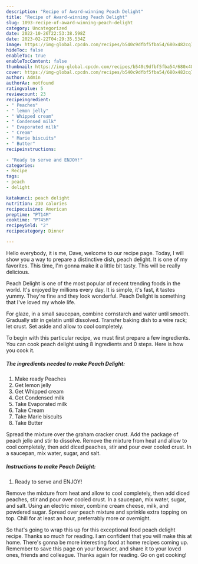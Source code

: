 ```yaml
---
description: "Recipe of Award-winning Peach Delight"
title: "Recipe of Award-winning Peach Delight"
slug: 1093-recipe-of-award-winning-peach-delight
category: Uncategorized
date: 2022-10-26T22:53:38.598Z
date: 2023-02-22T04:29:35.534Z
image: https://img-global.cpcdn.com/recipes/b540c9dfbf5fba54/680x482cq70/peach-delight-recipe-main-photo.jpg
hideToc: false
enableToc: true
enableTocContent: false
thumbnail: https://img-global.cpcdn.com/recipes/b540c9dfbf5fba54/680x482cq70/peach-delight-recipe-main-photo.jpg
cover: https://img-global.cpcdn.com/recipes/b540c9dfbf5fba54/680x482cq70/peach-delight-recipe-main-photo.jpg
author: Admin
authorAv: notfound
ratingvalue: 5
reviewcount: 23
recipeingredient:
- " Peaches"
- " lemon jelly"
- " Whipped cream"
- " Condensed milk"
- " Evaporated milk"
- " Cream"
- " Marie biscuits"
- " Butter"
recipeinstructions:

- "Ready to serve and ENJOY!"
categories:
- Recipe
tags:
- peach
- delight

katakunci: peach delight 
nutrition: 230 calories
recipecuisine: American
preptime: "PT14M"
cooktime: "PT45M"
recipeyield: "2"
recipecategory: Dinner

---
```



Hello everybody, it is me, Dave, welcome to our recipe page. Today, I will show you a way to prepare a distinctive dish, peach delight. It is one of my favorites. This time, I'm gonna make it a little bit tasty. This will be really delicious.

Peach Delight is one of the most popular of recent trending foods in the world. It's enjoyed by millions every day. It is simple, it's fast, it tastes yummy. They're fine and they look wonderful. Peach Delight is something that I've loved my whole life.

For glaze, in a small saucepan, combine cornstarch and water until smooth. Gradually stir in gelatin until dissolved. Transfer baking dish to a wire rack; let crust. Set aside and allow to cool completely.


To begin with this particular recipe, we must first prepare a few ingredients. You can cook peach delight using 8 ingredients and 0 steps. Here is how you cook it.

<!--inarticleads1-->

##### The ingredients needed to make Peach Delight:

1. Make ready  Peaches
1. Get  lemon jelly
1. Get  Whipped cream
1. Get  Condensed milk
1. Take  Evaporated milk
1. Take  Cream
1. Take  Marie biscuits
1. Take  Butter


Spread the mixture over the graham cracker crust. Add the package of peach jello and stir to dissolve. Remove the mixture from heat and allow to cool completely, then add diced peaches, stir and pour over cooled crust. In a saucepan, mix water, sugar, and salt. 

<!--inarticleads2-->

##### Instructions to make Peach Delight:


1. Ready to serve and ENJOY!

Remove the mixture from heat and allow to cool completely, then add diced peaches, stir and pour over cooled crust. In a saucepan, mix water, sugar, and salt. Using an electric mixer, combine cream cheese, milk, and powdered sugar. Spread over peach mixture and sprinkle extra topping on top. Chill for at least an hour, preferrably more or overnight. 

So that's going to wrap this up for this exceptional food peach delight recipe. Thanks so much for reading. I am confident that you will make this at home. There's gonna be more interesting food at home recipes coming up. Remember to save this page on your browser, and share it to your loved ones, friends and colleague. Thanks again for reading. Go on get cooking!

